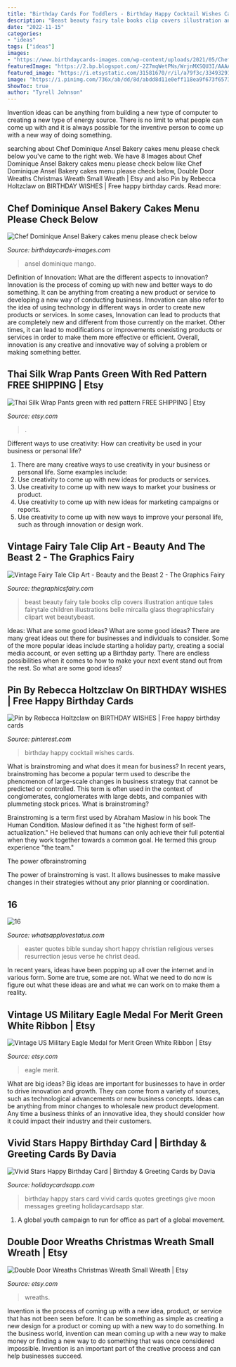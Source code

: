 ```yaml
---
title: "Birthday Cards For Toddlers - Birthday Happy Cocktail Wishes Cards"
description: "Beast beauty fairy tale books clip covers illustration antique tales fairytale children illustrations belle mircalla glass thegraphicsfairy clipart wet beautybeast"
date: "2022-11-15"
categories:
- "ideas"
tags: ["ideas"]
images:
- "https://www.birthdaycards-images.com/wp-content/uploads/2021/05/Chef-Ansel.jpg"
featuredImage: "https://2.bp.blogspot.com/-2Z7mqWetPNs/WrjnMXSQU3I/AAAAAAAALf0/t9rR5wEv29QEXy4zau9DziPu3mAN125RwCLcBGAs/s1600/easter-quotes-religious-good-friday.jpg"
featured_image: "https://i.etsystatic.com/31581670/r/il/a79f3c/3349329173/il_1588xN.3349329173_ocur.jpg"
image: "https://i.pinimg.com/736x/ab/dd/8d/abdd8d11e0eff118ea9f673f65736560.jpg"
ShowToc: true
author: "Tyrell Johnson"
---
```



Invention ideas can be anything from building a new type of computer to creating a new type of energy source. There is no limit to what people can come up with and it is always possible for the inventive person to come up with a new way of doing something.

	

		
searching about Chef Dominique Ansel Bakery cakes menu please check below you've came to the right web. We have 8 Images about Chef Dominique Ansel Bakery cakes menu please check below like Chef Dominique Ansel Bakery cakes menu please check below, Double Door Wreaths Christmas Wreath Small Wreath | Etsy and also Pin by Rebecca Holtzclaw on BIRTHDAY WISHES | Free happy birthday cards. Read more:
		
    
## Chef Dominique Ansel Bakery Cakes Menu Please Check Below

<img loading=lazy src="https://www.birthdaycards-images.com/wp-content/uploads/2021/05/Chef-Ansel.jpg" onerror="this.onerror=null;this.src='https://tse3.mm.bing.net/th?id=OIP.cmulaakT6SWuk00BlggktAHaJ4&amp;pid=15.1';" alt="Chef Dominique Ansel Bakery cakes menu please check below">

_Source: birthdaycards-images.com_

>ansel dominique mango. 

	

Definition of Innovation: What are the different aspects to innovation?
Innovation is the process of coming up with new and better ways to do something. It can be anything from creating a new product or service to developing a new way of conducting business. Innovation can also refer to the idea of using technology in different ways in order to create new products or services. In some cases, Innovation can lead to products that are completely new and different from those currently on the market. Other times, it can lead to modifications or improvements onexisting products or services in order to make them more effective or efficient. Overall, innovation is any creative and innovative way of solving a problem or making something better.

    
## Thai Silk Wrap Pants Green With Red Pattern FREE SHIPPING | Etsy

<img loading=lazy src="https://i.etsystatic.com/6879691/r/il/8a2b3c/340824041/il_fullxfull.340824041.jpg" onerror="this.onerror=null;this.src='https://tse1.mm.bing.net/th?id=OIP.pJtDoRRPUwf_j7_Au8MucgHaPD&amp;pid=15.1';" alt="Thai Silk Wrap Pants green with red pattern FREE SHIPPING | Etsy">

_Source: etsy.com_

>. 

	

Different ways to use creativity: How can creativity be used in your business or personal life?
1. There are many creative ways to use creativity in your business or personal life. Some examples include: 
2. Use creativity to come up with new ideas for products or services. 
3. Use creativity to come up with new ways to market your business or product. 
4. Use creativity to come up with new ideas for marketing campaigns or reports. 
5. Use creativity to come up with new ways to improve your personal life, such as through innovation or design work.

    
## Vintage Fairy Tale Clip Art - Beauty And The Beast 2 - The Graphics Fairy

<img loading=lazy src="https://thegraphicsfairy.com/wp-content/uploads/2013/05/beautybeast-graphicsfairy008.jpg" onerror="this.onerror=null;this.src='https://tse2.mm.bing.net/th?id=OIP.ZUGsskkvufKWxGIWES1HlwHaLL&amp;pid=15.1';" alt="Vintage Fairy Tale Clip Art - Beauty and the Beast 2 - The Graphics Fairy">

_Source: thegraphicsfairy.com_

>beast beauty fairy tale books clip covers illustration antique tales fairytale children illustrations belle mircalla glass thegraphicsfairy clipart wet beautybeast. 

	

Ideas: What are some good ideas?
What are some good ideas?
There are many great ideas out there for businesses and individuals to consider. Some of the more popular ideas include starting a holiday party, creating a social media account, or even setting up a Birthday party. There are endless possibilities when it comes to how to make your next event stand out from the rest. So what are some good ideas?

    
## Pin By Rebecca Holtzclaw On BIRTHDAY WISHES | Free Happy Birthday Cards

<img loading=lazy src="https://i.pinimg.com/736x/ab/dd/8d/abdd8d11e0eff118ea9f673f65736560.jpg" onerror="this.onerror=null;this.src='https://tse4.mm.bing.net/th?id=OIP.0C0SN4z1PmsTV0noEemDvAHaNJ&amp;pid=15.1';" alt="Pin by Rebecca Holtzclaw on BIRTHDAY WISHES | Free happy birthday cards">

_Source: pinterest.com_

>birthday happy cocktail wishes cards. 

	

What is brainstroming and what does it mean for business?
In recent years, brainstroming has become a popular term used to describe the phenomenon of large-scale changes in business strategy that cannot be predicted or controlled. This term is often used in the context of conglomerates, conglomerates with large debts, and companies with plummeting stock prices.
What is brainstroming?

Brainstroming is a term first used by Abraham Maslow in his book The Human Condition. Maslow defined it as "the highest form of self-actualization." He believed that humans can only achieve their full potential when they work together towards a common goal. He termed this group experience "the team."

The power ofbrainstroming

The power of brainstroming is vast. It allows businesses to make massive changes in their strategies without any prior planning or coordination.

    
## 16

<img loading=lazy src="https://2.bp.blogspot.com/-2Z7mqWetPNs/WrjnMXSQU3I/AAAAAAAALf0/t9rR5wEv29QEXy4zau9DziPu3mAN125RwCLcBGAs/s1600/easter-quotes-religious-good-friday.jpg" onerror="this.onerror=null;this.src='https://tse1.mm.bing.net/th?id=OIP.XnnYH_byEvccRUpVWRDOHQAAAA&amp;pid=15.1';" alt="16">

_Source: whatsapplovestatus.com_

>easter quotes bible sunday short happy christian religious verses resurrection jesus verse he christ dead. 

	

In recent years, ideas have been popping up all over the internet and in various form. Some are true, some are not. What we need to do now is figure out what these ideas are and what we can work on to make them a reality.

    
## Vintage US Military Eagle Medal For Merit Green White Ribbon | Etsy

<img loading=lazy src="https://i.etsystatic.com/31581670/r/il/a79f3c/3349329173/il_1588xN.3349329173_ocur.jpg" onerror="this.onerror=null;this.src='https://tse2.mm.bing.net/th?id=OIP.TANQhECHJGRg4n80gVXgKgHaJ3&amp;pid=15.1';" alt="Vintage US Military Eagle Medal for Merit Green White Ribbon | Etsy">

_Source: etsy.com_

>eagle merit. 

	

What are big ideas?
Big ideas are important for businesses to have in order to drive innovation and growth. They can come from a variety of sources, such as technological advancements or new business concepts. Ideas can be anything from minor changes to wholesale new product development. Any time a business thinks of an innovative idea, they should consider how it could impact their industry and their customers.

    
## Vivid Stars Happy Birthday Card | Birthday &amp; Greeting Cards By Davia

<img loading=lazy src="https://www.holidaycardsapp.com/assets/card/b_day207.png" onerror="this.onerror=null;this.src='https://tse1.mm.bing.net/th?id=OIP.P_TJH5ADhwmcNR7_IMNGBwHaJ3&amp;pid=15.1';" alt="Vivid Stars Happy Birthday Card | Birthday &amp; Greeting Cards by Davia">

_Source: holidaycardsapp.com_

>birthday happy stars card vivid cards quotes greetings give moon messages greeting holidaycardsapp star. 

	

1. A global youth campaign to run for office as part of a global movement. 

    
## Double Door Wreaths Christmas Wreath Small Wreath | Etsy

<img loading=lazy src="https://i.etsystatic.com/6892105/r/il/2a1891/540901826/il_1588xN.540901826_73lj.jpg" onerror="this.onerror=null;this.src='https://tse2.mm.bing.net/th?id=OIP.Uj_P5RmuH8ISG8MEJtNqHAHaJ3&amp;pid=15.1';" alt="Double Door Wreaths Christmas Wreath Small Wreath | Etsy">

_Source: etsy.com_

>wreaths. 

	

Invention is the process of coming up with a new idea, product, or service that has not been seen before. It can be something as simple as creating a new design for a product or coming up with a new way to do something. In the business world, invention can mean coming up with a new way to make money or finding a new way to do something that was once considered impossible. Invention is an important part of the creative process and can help businesses succeed.

